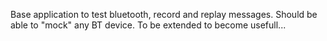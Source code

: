 Base application to test bluetooth, record and replay messages.
Should be able to "mock" any BT device.
To be extended to become usefull...
